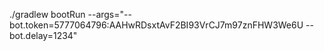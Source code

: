 ./gradlew bootRun --args="--bot.token=5777064796:AAHwRDsxtAvF2BI93VrCJ7m97znFHW3We6U --bot.delay=1234"